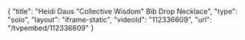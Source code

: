{
    "title": "Heidi Daus \"Collective Wisdom\" Bib Drop Necklace",
    "type": "solo",
    "layout": "iframe-static",
    "videoId": "112336609",
    "url": "\/tvpembed\/112336609"
}